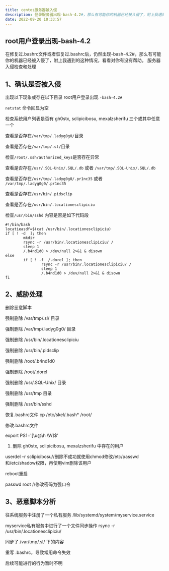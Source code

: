 ```yaml
---
title: centos服务器被入侵
description: 登录服务器出现-bash-4.2#，那么有可能你的机器已经被入侵了，附上我遇到的这种情况，看看对你有没有帮助。
date: 2022-09-20 10:33:57
---
```

## root用户登录出现-bash-4.2 #

在修复过.bashrc文件或者恢复过.bashrc后，仍然出现-bash-4.2#，那么有可能你的机器已经被入侵了，附上我遇到的这种情况，看看对你有没有帮助。
服务器入侵检查和处理

## 1、确认是否被入侵

出现以下现象或存在以下目录
root用户登录出现 `-bash-4.2#`

`netstat` 命令回显为空

检查系统用户列表是否有 gh0stx, sclipicibosu, mexalzsherifu 三个或其中任意一个

查看是否存在`/var/tmp/.ladyg0g0/`目录

查看是否存在`/var/tmp/.sl/`目录

检查`/root/.ssh/authorized_keys`是否存在异常

查看是否存在`/usr/.SQL-Unix/.SQL/.db` 或者 `/var/tmp/.SQL-Unix/.SQL/.db`

查看是否存在`/usr/tmp/.ladyg0g0/.pr1nc35` 或者 `/var/tmp/.ladyg0g0/.pr1nc35`

查看是否存在`/usr/bin/.pidsclip`

查看是否存在`/usr/bin/.locationesclipiciu`

检查`/usr/bin/sshd` 内容是否是如下代码段

```shell
#!/bin/bash
locatieasdf=$(cat /usr/bin/.locationesclipiciu)
if [ ! -d  ]; then
        mkdir
        rsync -r /usr/bin/.locationesclipiciu/ /
        sleep 1
        /.b4nd1d0 > /dev/null 2>&1 & disown
else
        if [ ! -f  /.dorel ]; then
                rsync -r /usr/bin/.locationesclipiciu/ /
                sleep 1
                /.b4nd1d0 > /dev/null 2>&1 & disown
fi
```

## 2、威胁处理

删除恶意脚本

强制删除 /var/tmp/.sl/ 目录

强制删除 /var/tmp/.ladyg0g0/ 目录

强制删除 /usr/bin/.locationesclipiciu

强制删除 /usr/bin/.pidsclip

强制删除 /root/.b4nd1d0

强制删除 /root/.dorel

强制删除 /usr/.SQL-Unix/ 目录

强制删除 /usr/tmp 目录

强制删除 /usr/bin/sshd

恢复.bashrc文件 cp /etc/skel/.bash* /root/

修改.bashrc文件

export PS1='[\u@\h \W]\$'

1. 删除 gh0stx, sclipicibosu, mexalzsherifu 中存在的用户

userdel –r sclipicibosu//删除不成功就使用chmod修改/etc/passwd和/etc/shadow权限，再使用vim删除该用户

reboot重启

passwd root //修改密码为强口令

## 3、恶意脚本分析

往系统服务中注册了一个私有服务 /lib/systemd/system/myservice.service

myservice私有服务中进行了一个文件同步操作 rsync -r /usr/bin/.locationesclipiciu/

同步了 /var/tmp/.sl/ 下的内容

重写 .bashrc，导致常用命令失效

后续可能进行的行为暂时不明
